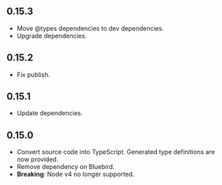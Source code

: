 ## 0.15.3
- Move @types dependencies to dev dependencies.
- Upgrade dependencies.

## 0.15.2
- Fix publish.

## 0.15.1
- Update dependencies.

## 0.15.0
- Convert source code into TypeScript. Generated type definitions are now provided.
- Remove dependency on Bluebird.
- **Breaking**: Node v4 no longer supported.
